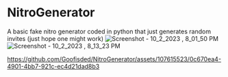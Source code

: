 # NitroGenerator
A basic fake nitro generator coded in python that just generates random invites (just hope one might work)
![Screenshot - 10_2_2023 , 8_01_50 PM](https://github.com/Goofisded/NitroGenerator/assets/107615523/f3d72268-9f03-4f5d-b439-92f5c9cace4c)
![Screenshot - 10_2_2023 , 8_13_23 PM](https://github.com/Goofisded/NitroGenerator/assets/107615523/92cc80a6-45b1-4ad6-a5d1-5cb8779750dd)


https://github.com/Goofisded/NitroGenerator/assets/107615523/0c670ea4-4901-4bb7-921c-ec4d21dad8b3

